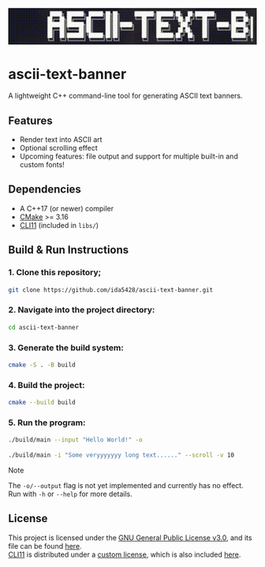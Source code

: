 <div align="center">
   <img src="assets/ascii-text-banner.gif" alt="ascii-text-banner preview" width=600>
</div>

# ascii-text-banner
A lightweight C++ command-line tool for generating ASCII text banners.

## Features
- Render text into ASCII art
- Optional scrolling effect
- Upcoming features: file output and support for multiple built-in and custom fonts!

## Dependencies
- A C++17 (or newer) compiler
- [CMake](https://cmake.org/) >= 3.16
- [CLI11](https://github.com/CLIUtils/CLI11) (included in `libs/`)

## Build & Run Instructions
### 1. Clone this repository;
```bash
git clone https://github.com/ida5428/ascii-text-banner.git
```

### 2. Navigate into the project directory:
```bash
cd ascii-text-banner
```

### 3. Generate the build system:
```bash
cmake -S . -B build
```

### 4. Build the project:
```bash
cmake --build build
```

### 5. Run the program:
```bash
./build/main --input "Hello World!" -o
```
```bash
./build/main -i "Some veryyyyyyy long text......" --scroll -v 10
```

> [!NOTE]
> The `-o/--output` flag is not yet implemented and currently has no effect.  
> Run with `-h` or `--help` for more details.

## License
This project is licensed under the [GNU General Public License v3.0](https://www.gnu.org/licenses/gpl-3.0.en.html), and its file can be found [here](LICENSE).  
[CLI11](https://github.com/CLIUtils/CLI11) is distributed under a [custom license](https://github.com/CLIUtils/CLI11/blob/main/LICENSE), which is also included [here](libs/CLI11/LICENSE).

